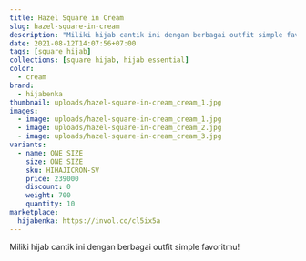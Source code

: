 ```yaml
---
title: Hazel Square in Cream
slug: hazel-square-in-cream
description: "Miliki hijab cantik ini dengan berbagai outfit simple favoritmu!"
date: 2021-08-12T14:07:56+07:00
tags: [square hijab]
collections: [square hijab, hijab essential]
color:
  - cream
brand:
  - hijabenka
thumbnail: uploads/hazel-square-in-cream_cream_1.jpg
images:
  - image: uploads/hazel-square-in-cream_cream_1.jpg
  - image: uploads/hazel-square-in-cream_cream_2.jpg
  - image: uploads/hazel-square-in-cream_cream_3.jpg
variants:
  - name: ONE SIZE
    size: ONE SIZE
    sku: HIHAJICRON-SV
    price: 239000
    discount: 0
    weight: 700
    quantity: 10
marketplace:
  hijabenka: https://invol.co/cl5ix5a
---
```


Miliki hijab cantik ini dengan berbagai outfit simple favoritmu!
